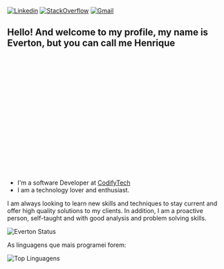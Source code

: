 
[![Linkedin](https://img.shields.io/badge/LinkedIn-blue?style=for-the-badge&logo=Linkedin)](https://www.linkedin.com/in/everton-henrique-085739251/)
[![StackOverflow](https://img.shields.io/badge/Stackoverflow-lightgrey?style=for-the-badge&logo=stack-overflow)](https://pt.stackoverflow.com/users/293916/everton)
[![Gmail](https://img.shields.io/badge/-Gmail-c14438?style=for-the-badge&logo=Gmail&logoColor=white&link=mailto:everton.henriqueer@gmail.com)](mailto:everton.henriqueer@gmail.com)

## Hello! And welcome to my profile, my name is Everton, but you can call me Henrique

<div style="width:480px"><iframe allow="fullscreen" frameBorder="0" height="270" src="httvps://giphy.com/embed/bq1PRO9CLPHmURBvv2/video" width="480"></iframe></div>

- I'm a software Developer at <a target="_blank" href="https://codifytech.com.br/">CodifyTech</a>
- I am a technology lover and enthusiast.

I am always looking to learn new skills and techniques to stay current and offer high quality solutions to my clients. In addition, I am a proactive person, self-taught and with good analysis and problem solving skills.

![Everton Status](https://github-readme-stats.vercel.app/api?username=heyeverton&show_icons=true)

As linguagens que mais programei forem:

![Top Linguagens](https://github-readme-stats.vercel.app/api/top-langs/?username=heyeverton&layout=compact)